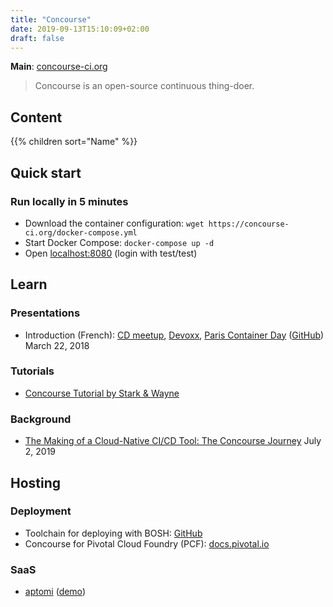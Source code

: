 ```yaml
---
title: "Concourse"
date: 2019-09-13T15:10:09+02:00
draft: false
---
```


**Main**: [concourse-ci.org](https://concourse-ci.org/)

> Concourse is an open-source continuous thing-doer.

## Content

{{% children sort="Name" %}}

## Quick start

### Run locally in 5 minutes

- Download the container configuration: `wget https://concourse-ci.org/docker-compose.yml`
- Start Docker Compose: `docker-compose up -d`
- Open [localhost:8080](http://localhost:8080/) (login with test/test)

## Learn

### Presentations

- Introduction (French): [CD meetup](https://www.youtube.com/watch?v=IytJAamVdCs), [Devoxx](https://www.youtube.com/watch?v=moiSC3gmCew), [Paris Container Day](https://www.youtube.com/watch?v=Qv9FsIlyN-U) ([GitHub](https://github.com/Kehrlann/concourse-demo)) March 22, 2018

### Tutorials

- [Concourse Tutorial by Stark & Wayne](https://concoursetutorial.com/)

### Background

- [The Making of a Cloud-Native CI/CD Tool: The Concourse Journey](https://content.pivotal.io/blog/the-making-of-a-cloud-native-ci-cd-tool-the-concourse-journey) July 2, 2019

## Hosting

### Deployment

- Toolchain for deploying with BOSH: [GitHub](https://github.com/concourse/concourse-bosh-deployment)
- Concourse for Pivotal Cloud Foundry (PCF): [docs.pivotal.io](https://docs.pivotal.io/concourse-pcf/v5/installation/)

### SaaS

- [aptomi](https://aptomi.io/) ([demo](https://cd.demo.aptomi.io/))
